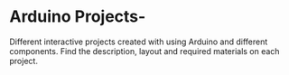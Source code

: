 # Arduino Projects-
 Different interactive projects created with using Arduino and different components. 
 Find the description, layout and required materials on each project. 
